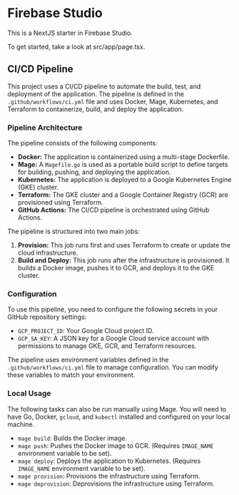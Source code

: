 # Firebase Studio

This is a NextJS starter in Firebase Studio.

To get started, take a look at src/app/page.tsx.

## CI/CD Pipeline

This project uses a CI/CD pipeline to automate the build, test, and deployment of the application. The pipeline is defined in the `.github/workflows/ci.yml` file and uses Docker, Mage, Kubernetes, and Terraform to containerize, build, and deploy the application.

### Pipeline Architecture

The pipeline consists of the following components:

- **Docker:** The application is containerized using a multi-stage Dockerfile.
- **Mage:** A `Magefile.go` is used as a portable build script to define targets for building, pushing, and deploying the application.
- **Kubernetes:** The application is deployed to a Google Kubernetes Engine (GKE) cluster.
- **Terraform:** The GKE cluster and a Google Container Registry (GCR) are provisioned using Terraform.
- **GitHub Actions:** The CI/CD pipeline is orchestrated using GitHub Actions.

The pipeline is structured into two main jobs:
1.  **Provision:** This job runs first and uses Terraform to create or update the cloud infrastructure.
2.  **Build and Deploy:** This job runs after the infrastructure is provisioned. It builds a Docker image, pushes it to GCR, and deploys it to the GKE cluster.

### Configuration

To use this pipeline, you need to configure the following secrets in your GitHub repository settings:

- `GCP_PROJECT_ID`: Your Google Cloud project ID.
- `GCP_SA_KEY`: A JSON key for a Google Cloud service account with permissions to manage GKE, GCR, and Terraform resources.

The pipeline uses environment variables defined in the `.github/workflows/ci.yml` file to manage configuration. You can modify these variables to match your environment.

### Local Usage

The following tasks can also be run manually using Mage. You will need to have Go, Docker, `gcloud`, and `kubectl` installed and configured on your local machine.

- `mage build`: Builds the Docker image.
- `mage push`: Pushes the Docker image to GCR. (Requires `IMAGE_NAME` environment variable to be set).
- `mage deploy`: Deploys the application to Kubernetes. (Requires `IMAGE_NAME` environment variable to be set).
- `mage provision`: Provisions the infrastructure using Terraform.
- `mage deprovision`: Deprovisions the infrastructure using Terraform.